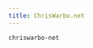 ```yaml
---
title: ChrisWarbo.net
---
```


```{.unwrap pipe="./root/data/scripts/git2md.sh"}
chriswarbo-net
```
